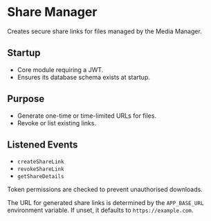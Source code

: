 # Share Manager

Creates secure share links for files managed by the Media Manager.

## Startup
- Core module requiring a JWT.
- Ensures its database schema exists at startup.

## Purpose
- Generate one-time or time-limited URLs for files.
- Revoke or list existing links.

## Listened Events
- `createShareLink`
- `revokeShareLink`
- `getShareDetails`

Token permissions are checked to prevent unauthorised downloads.

The URL for generated share links is determined by the `APP_BASE_URL`
environment variable. If unset, it defaults to `https://example.com`.

